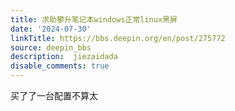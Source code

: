 ```yaml
---
title: 求助攀升笔记本windows正常linux黑屏
date: '2024-07-30'
linkTitle: https://bbs.deepin.org/en/post/275772
source: deepin_bbs
description:  jiezaidada 
disable_comments: true
---
```

买了了一台配置不算太
